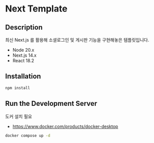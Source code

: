 # Next Template

## Description

최신 Next.js 를 활용해 소셜로그인 및 게시판 기능을 구현해놓은 템플릿입니다.

- Node 20.x
- Next.js 14.x
- React 18.2

## Installation

```bash
npm install
```

## Run the Development Server

도커 설치 필요

- https://www.docker.com/products/docker-desktop


```bash
docker compose up -d
```
